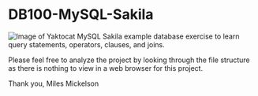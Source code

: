 # DB100-MySQL-Sakila
![Image of Yaktocat](https://octodex.github.com/images/yaktocat.png)
MySQL Sakila example database exercise to learn query statements, operators, clauses, and joins.

Please feel free to analyze the project by looking through the file structure as there is nothing to 
view in a web browser for this project. 

Thank you, Miles Mickelson

